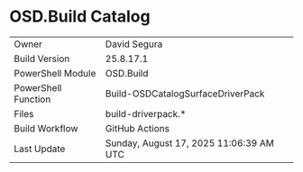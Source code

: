 ﻿# OSD.Build Catalog

| | |
|-|-|
| Owner | David Segura |
| Build Version | 25.8.17.1 |
| PowerShell Module | OSD.Build |
| PowerShell Function | Build-OSDCatalogSurfaceDriverPack |
| Files | build-driverpack.* |
| Build Workflow | GitHub Actions |
| Last Update | Sunday, August 17, 2025 11:06:39 AM UTC |
